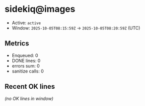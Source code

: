 # sidekiq@images

- Active: `active`
- Window: `2025-10-05T08:15:59Z` → `2025-10-05T08:20:59Z` (UTC)

## Metrics
- Enqueued: 0
- DONE lines: 0
- errors sum: 0
- sanitize calls: 0

## Recent OK lines
_(no OK lines in window)_
